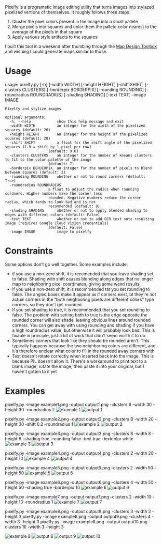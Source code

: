 Pixelfy is a programatic image editing utility that turns images into stylazed pixelized vertions of themselves.  It roughly follows three steps:
1. Cluster the pixel colors present in the image into a small pallete
2. Merge pixels into squares and color them the pallete color nearest to the average of the pixels in that square
3. Apply various style artifacts to the squares

I built this tool in a weekend after thumbing through the [Map Design Toolbox](https://us.gestalten.com/products/map-design-toolbox) and wishing I could generate maps similar to those.

# Usage
usage: pixelfy.py [-h] [-width WIDTH] [-height HEIGHT] [-shift SHIFT] [-clusters CLUSTERS] [-borderpix BORDERPIX]
                  [-rounding ROUNDING] [-roundradius ROUNDRADIUS] [-shading SHADING] [-text TEXT] -image IMAGE

    Pixelfy and stylize images

    optional arguments:
      -h, --help            show this help message and exit
      -width WIDTH          an integer for the width of the pixelized squares (default: 20)
      -height HEIGHT        an integer for the height of the pixelized squares (default: 20)
      -shift SHIFT          a float for the shift angle of the pixelized squares (1.0 = shift by 1 pixel per row)
                        (default: 0.0)
      -clusters CLUSTERS    an integer for the number of kmeans clusters to fit to the color palette of the image
                        (default: 7)
      -borderpix BORDERPIX  an integer for the number of pixels to blend between squares (default: 2)
      -rounding ROUNDING    whether or not to round corners (default: True)
      -roundradius ROUNDRADIUS
                        a float to adjust the radius when rounding cordners. Higher numbers make the corner less
                        rounded. Negative numbers reduce the corner radius, which tends to look bad and is not
                        recommended (default: 0)
      -shading SHADING      whether or not to apply blended shading to edges with different colors (default: False)
      -text TEXT            whether or not to add OCR text onto resulting image (requires Google Cloud Vision credentials)
                        (default: False)
      -image IMAGE          image to pixelfy


# Constraints
Some options don't go well together.  Some examples include: 
- if you use a non-zero shift, it is recomended that you leave shading set to false.  Shading with shift causes blending along edges that no longer map to neighboring pixel coordinates, giving some weird results.
- If you use a non-zero shift, it is recommended tat you set rounding to false.  The angled boxes make it appear as if corners exist, bt they're not actual corners in the "both neighboring pixels are different colors" type corners, so they don't get rounded.
- If you set shading to true, it is recommended that you set rounding to false.  The problem with setting both to true is the edge opposite the rounded corner will also shade, leaving obvious lines around rounded corners.  You can get away with using rounding and shading if you have a high roundradius value, but otherwise it will probably look bad.  This is fixable in principle, just a lot of work that didn't seem worth it to do.
- Sometimes corners that look like they should be rounded aren't.  This typically happens because the two neighboring colors are different, and it's therefore unclear what color to fill in the rounded away corners with
- Text doesn't rotate correctly when inserted back into the image.  This is because PIL doesn't allow it.  There's a workaround to print text to a blank image, rotate the image, then paste it into your original, but I haven't gotten to it yet

# Examples
pixelfy.py -image example1.png -output output1.png -clusters 6 -width 30 -height 30 -roundradius 2
![example 1](https://github.com/jakewalker56/pixelify/blob/master/images/example1.png) 
![output 1](https://github.com/jakewalker56/pixelify/blob/master/images/output1.png)


pixelfy.py -image example2.png -output output2.png -clusters 8 -width 20 -height 30 -shift 0.2 -roundradius 1
![example 2](https://github.com/jakewalker56/pixelify/blob/master/images/example2.png) 
![output 2](https://github.com/jakewalker56/pixelify/blob/master/images/output2.png)

pixelfy.py -image example3.png -output output3.png -clusters 8 -width 8 -height 8 -shading true -rounding false -text true -textcolor white
![example 3](https://github.com/jakewalker56/pixelify/blob/master/example3.png) 
![output 3](https://github.com/jakewalker56/pixelify/blob/master/output3.png)

pixelfy.py -image example4.png -output output4.png -clusters 2 -width 20 -height 10
![example 4](https://github.com/jakewalker56/pixelify/blob/master/example4.png) 
![output 4](https://github.com/jakewalker56/pixelify/blob/master/output4.png)

pixelfy.py -image example5.png -output output5.png -clusters 2 -width 50 -height 50
![example 5](https://github.com/jakewalker56/pixelify/blob/master/example5.png) 
![output 5](https://github.com/jakewalker56/pixelify/blob/master/output5.png)

pixelfy.py -image example6.png -output output6.png -clusters 4 -width 50 -height 50 -shading true -borderpix 10
![example 6](https://github.com/jakewalker56/pixelify/blob/master/example6.png) 
![output 6](https://github.com/jakewalker56/pixelify/blob/master/output6.png)

pixelfy.py -image example7.png -output output7.png -clusters 2 -width 10 -height 10 -roundradius 1
![example 7](https://github.com/jakewalker56/pixelify/blob/master/example7.png) 
![output 7](https://github.com/jakewalker56/pixelify/blob/master/output7.png)

pixelfy.py -image example8.png -output output8.png -clusters 3 -width 3 -height 3
pixelfy.py -image example8.png -output output9.png -clusters 4 -width 3 -height 3
pixelfy.py -image example8.png -output output10.png -clusters 10 -width 3 -height 3

![example 8](https://github.com/jakewalker56/pixelify/blob/master/example8.png) 
![output 8](https://github.com/jakewalker56/pixelify/blob/master/output8.png)
![output 9](https://github.com/jakewalker56/pixelify/blob/master/output9.png)
![output 10](https://github.com/jakewalker56/pixelify/blob/master/output10.png)
